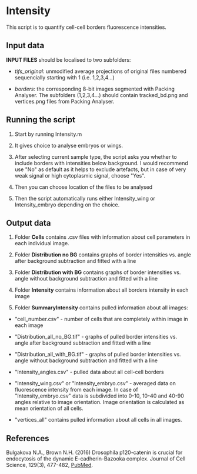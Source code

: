 # Intensity

This script is to quantify cell-cell borders fluorescence intensities. 
## Input data

**INPUT FILES** should be localised to two subfolders:
* *tifs_original*: unmodified average projections of original files 
numbered sequencially starting with 1 (i.e. 1,2,3,4...)

* *borders*: the corresponding 8-bit images segmented with 
Packing Analyser. The subfolders (1,2,3,4...) should contain
tracked_bd.png and vertices.png files from Packing Analyser.

## Running the script
1. Start by running Intensity.m

1. It gives choice to analyse embryos or wings.

1. After selecting current sample type, the script asks you whether 
to include borders with intensities below background. I would
recommend use "No" as default as it helps to exclude artefacts, but in
case of very weak signal or high cytoplasmic signal, choose "Yes".

1. Then you can choose location of the files to be analysed


1. Then the script automatically runs either Intensity_wing or
Intensity_embryo depending on the choice.

## Output data
1. Folder **Cells** contains .csv files with information about cell parameters
in each individual image.

1. Folder **Distribution no BG** contains graphs of border intensities vs. angle
after background subtraction and fitted with a line

1. Folder **Distribution with BG** contains graphs of border intensities vs. angle
without background subtraction and fitted with a line

1. Folder **Intensity** contains information about all borders intensity in each image

1. Folder **SummaryIntensity** contains pulled information about all images:

* "cell_number.csv" - number of cells that are completely within image in each image

* "Distribution_all_no_BG.tif" - graphs of pulled border intensities vs. angle
after background subtraction and fitted with a line

* "Distribution_all_with_BG.tif" - graphs of pulled border intensities vs. angle
without background subtraction and fitted with a line

* "Intensity_angles.csv" - pulled data about all cell-cell borders

* "Intensity_wing.csv" or "Intensity_embryo.csv" - averaged data on fluorescence
intensity from each image. In case of "Intensity_embryo.csv" data is subdivided 
into 0-10, 10-40 and 40-90 angles relative to image orientation. Image orientation
is calculated as mean orientation of all cells.

* "vertices_all" contains pulled information about all cells in all images.

## References
Bulgakova N.A., Brown N.H. (2016) Drosophila p120-catenin is crucial for endocytosis of the dynamic E-cadherin-Bazooka complex. Journal of Cell Science, 129(3), 477-482, [PubMed](https://www.ncbi.nlm.nih.gov/pubmed/26698216). 
